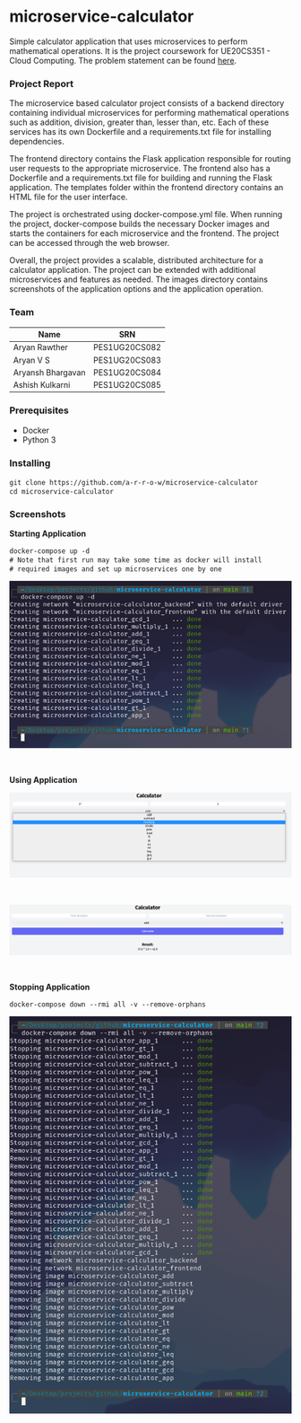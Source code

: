 # microservice-calculator

Simple calculator application that uses microservices to perform mathematical operations. It is the project coursework for UE20CS351 - Cloud Computing. The problem statement can be found [here](https://github.com/ta-cc-2023/UE20CS351-Cloud-Computing-Problem-Statements/tree/main/Project-4).

### Project Report


The microservice based calculator project consists of a backend directory containing individual microservices for performing mathematical operations such as addition, division, greater than, lesser than, etc. Each of these services has its own Dockerfile and a requirements.txt file for installing dependencies.

The frontend directory contains the Flask application responsible for routing user requests to the appropriate microservice. The frontend also has a Dockerfile and a requirements.txt file for building and running the Flask application. The templates folder within the frontend directory contains an HTML file for the user interface.

The project is orchestrated using docker-compose.yml file. When running the project, docker-compose builds the necessary Docker images and starts the containers for each microservice and the frontend. The project can be accessed through the web browser.

Overall, the project provides a scalable, distributed architecture for a calculator application. The project can be extended with additional microservices and features as needed. The images directory contains screenshots of the application options and the application operation.

### Team

| **Name**          | **SRN**       |
|-------------------|---------------|
| Aryan Rawther     | PES1UG20CS082 |
| Aryan V S         | PES1UG20CS083 |
| Aryansh Bhargavan | PES1UG20CS084 |
| Ashish Kulkarni   | PES1UG20CS085 |

### Prerequisites
- Docker
- Python 3

### Installing

```
git clone https://github.com/a-r-r-o-w/microservice-calculator
cd microservice-calculator
```

### Screenshots

**Starting Application**

```
docker-compose up -d
# Note that first run may take some time as docker will install
# required images and set up microservices one by one
```

![starting-application.png](./images/starting-application.png)

<br />

**Using Application**

![application-options.png](./images/application-options.png)

<br />

![application-operation.png](./images/application-operation.png)

<br />

**Stopping Application**

```
docker-compose down --rmi all -v --remove-orphans
```

![stopping-application.png](./images/stopping-application.png)
